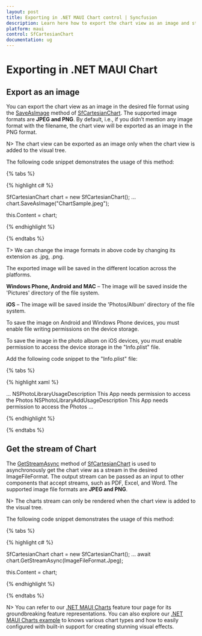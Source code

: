 ```yaml
---
layout: post
title: Exporting in .NET MAUI Chart control | Syncfusion
description: Learn here how to export the chart view as an image and stream in the Syncfusion .NET MAUI Chart (SfCartesianChart) control.
platform: maui
control: SfCartesianChart
documentation: ug
---
```


# Exporting in .NET MAUI Chart

## Export as an image

You can export the chart view as an image in the desired file format using the [SaveAsImage]() method of [SfCartesianChart](https://help.syncfusion.com/cr/maui/Syncfusion.Maui.Charts.SfCartesianChart.html?tabs=tabid-1%2Ctabid-3%2Ctabid-6%2Ctabid-8%2Ctabid-10%2Ctabid-12%2Ctabid-23%2Ctabid-14%2Ctabid-37%2Ctabid-17%2Ctabid-19%2Ctabid-21). The supported image formats are **JPEG and PNG**. By default, i.e., if you didn’t mention any image format with the filename, the chart view will be exported as an image in the PNG format.

N> The chart view can be exported as an image only when the chart view is added to the visual tree.

The following code snippet demonstrates the usage of this method:

{% tabs %}

{% highlight c# %}

 SfCartesianChart chart = new SfCartesianChart();
 ...
 chart.SaveAsImage("ChartSample.jpeg");

this.Content = chart;

{% endhighlight %}

{% endtabs %}

T> We can change the image formats in above code by changing its extension as .jpg, .png.

The exported image will be saved in the different location across the platforms.

**Windows Phone, Android and MAC** – The image will be saved inside the 'Pictures' directory of the file system.

**iOS** – The image will be saved inside the 'Photos/Album' directory of the file system.

To save the image on Android and Windows Phone devices, you must enable file writing permissions on the device storage.

To save the image in the photo album on iOS devices, you must enable permission to access the device storage in the "Info.plist" file. 

Add the following code snippet to the "Info.plist" file:

{% tabs %}

{% highlight xaml %}

<dict>
...    
<key>NSPhotoLibraryUsageDescription</key>    
<string>This App needs permission to access the Photos</string>    
<key>NSPhotoLibraryAddUsageDescription</key>    
<string>This App needs permission to access the Photos</string> 
...
</dict>

{% endhighlight %}

{% endtabs %}

## Get the stream of Chart

The [GetStreamAsync]() method of [SfCartesianChart](https://help.syncfusion.com/cr/maui/Syncfusion.Maui.Charts.SfCartesianChart.html?tabs=tabid-1%2Ctabid-3%2Ctabid-6%2Ctabid-8%2Ctabid-10%2Ctabid-12%2Ctabid-23%2Ctabid-14%2Ctabid-37%2Ctabid-17%2Ctabid-19%2Ctabid-21) is used to asynchronously get the chart view as a stream in the desired ImageFileFormat. The output stream can be passed as an input to other components that accept streams, such as PDF, Excel, and Word. The supported image file formats are **JPEG and PNG**.

N> The charts stream can only be rendered when the chart view is added to the visual tree.

The following code snippet demonstrates the usage of this method:

{% tabs %}

{% highlight c# %}

 SfCartesianChart chart = new SfCartesianChart();
 ...
 await chart.GetStreamAsync(ImageFileFormat.Jpeg);

this.Content = chart;

{% endhighlight %}

{% endtabs %}

N> You can refer to our [.NET MAUI Charts](https://www.syncfusion.com/maui-controls) feature tour page for its groundbreaking feature representations. You can also explore our [.NET MAUI Charts example](https://github.com/syncfusion/maui-demos) to knows various chart types and how to easily configured with built-in support for creating stunning visual effects.



